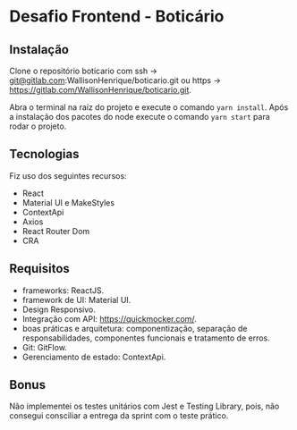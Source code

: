 # Desafio Frontend - Boticário

## Instalação
Clone o repositório boticario com ssh -> git@gitlab.com:WallisonHenrique/boticario.git ou https -> https://gitlab.com/WallisonHenrique/boticario.git.

Abra o terminal na raíz do projeto e execute o comando `yarn install`. Após a instalação dos pacotes do node execute o comando `yarn start` para rodar o projeto. 
## Tecnologias
Fiz uso dos seguintes recursos:
- React
- Material UI e MakeStyles
- ContextApi
- Axios
- React Router Dom
- CRA
## Requisitos
- frameworks: ReactJS.
- framework de UI: Material UI.
- Design Responsivo.
- Integração com API: https://quickmocker.com/.
- boas práticas e arquitetura: componentização, separação de responsabilidades, componentes funcionais e tratamento de erros.
- Git: GitFlow.
- Gerenciamento de estado: ContextApi.
## Bonus
Não implementei os testes unitários com Jest e Testing Library, pois, não consegui consciliar a entrega da sprint com o teste prático.